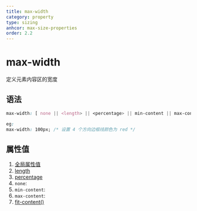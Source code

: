 ```yaml
---
title: max-width
category: property
type: sizing
anhcor: max-size-properties
order: 2.2
---
```


# max-width

定义元素内容区的宽度

## 语法

```css
max-width: [ none || <length> || <percentage> || min-content || max-content || fit-content() ]

eg:
max-width: 100px; /* 设置 4 个方向边框线颜色为 red */
```

## 属性值

1. [全局属性值](/front-end/CSS/values#anchor-值类型)
1. [length](/front-end/CSS/values#anchor-值类型)
1. [percentage](/front-end/CSS/values#anchor-值类型)
1. `none`:
1. `min-content`:
1. `max-content`:
1. [fit-content()](/front-end/CSS/function/sizing/fit-content)
